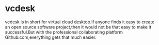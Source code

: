 # vcdesk
vcdesk is in short for virtual cloud desktop.If anyone finds it easy to create an open source software project,then it would not be that easy to make it successful.But with the professional collaborating platform Github.com,everything gets that much easier.
